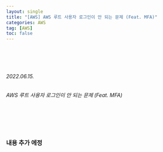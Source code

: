 ```yaml
---
layout: single
title: "[AWS] AWS 루트 사용자 로그인이 안 되는 문제 (Feat. MFA)"
categories: AWS
tag: [AWS]
toc: false
---
```


<br>
<br>
<br>

###### 2022.06.15.
###### AWS 루트 사용자 로그인이 안 되는 문제 (Feat. MFA)

<br>
<br>
<br>


### 내용 추가 에정
